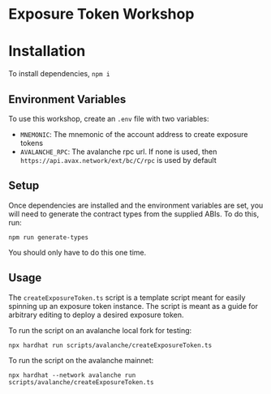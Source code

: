 # Exposure Token Workshop

# Installation
To install dependencies, `npm i`

## Environment Variables
To use this workshop, create an `.env` file with two variables:
- `MNEMONIC`: The mnemonic of the account address to create exposure tokens
- `AVALANCHE_RPC`: The avalanche rpc url. If none is used, then `https://api.avax.network/ext/bc/C/rpc` is used by default

## Setup

Once dependencies are installed and the environment variables are set, you will need to generate the contract types from the supplied ABIs. To do this, run:

`npm run generate-types`

You should only have to do this one time.

## Usage

The `createExposureToken.ts` script is a template script meant for easily spinning up an exposure token instance. The script is meant as a guide for arbitrary editing to deploy a desired exposure token.

To run the script on an avalanche local fork for testing:

`npx hardhat run scripts/avalanche/createExposureToken.ts`

To run the script on the avalanche mainnet:

`npx hardhat --network avalanche run scripts/avalanche/createExposureToken.ts`